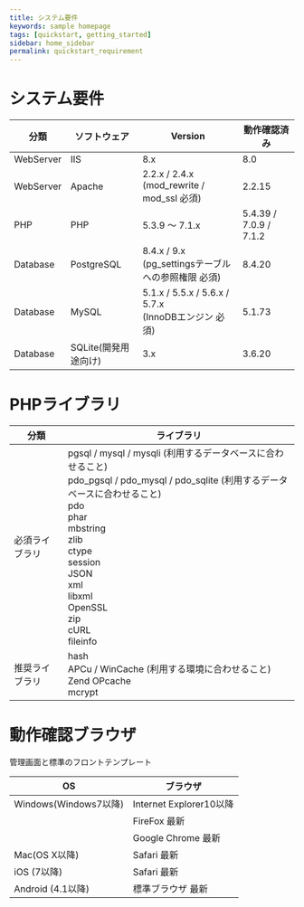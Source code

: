 ```yaml
---
title: システム要件
keywords: sample homepage
tags: [quickstart, getting_started]
sidebar: home_sidebar
permalink: quickstart_requirement
---
```



# システム要件

| 分類 | ソフトウェア|Version|動作確認済み|
|---|-------|---|-------|
|WebServer|IIS | 8.x | 8.0 |
|WebServer|Apache |2.2.x / 2.4.x <br> (mod_rewrite / mod_ssl 必須) | 2.2.15 |
|PHP | PHP | 5.3.9 ～ 7.1.x |5.4.39 / 7.0.9 / 7.1.2 |
|Database|PostgreSQL| 8.4.x / 9.x <br> (pg_settingsテーブルへの参照権限 必須) |8.4.20|
|Database|MySQL|5.1.x / 5.5.x / 5.6.x / 5.7.x <br> (InnoDBエンジン 必須) |5.1.73|
|Database|SQLite(開発用途向け) |3.x |3.6.20|

# PHPライブラリ

| 分類 | ライブラリ|
|---|---|
|必須ライブラリ|pgsql / mysql / mysqli (利用するデータベースに合わせること) <br> pdo_pgsql / pdo_mysql / pdo_sqlite (利用するデータベースに合わせること) <br> pdo <br> phar <br> mbstring <br> zlib <br> ctype <br> session <br> JSON <br> xml <br> libxml <br> OpenSSL <br> zip <br> cURL <br> fileinfo |
|推奨ライブラリ|hash <br> APCu / WinCache (利用する環境に合わせること) <br> Zend OPcache <br> mcrypt |

# 動作確認ブラウザ

管理画面と標準のフロントテンプレート

| OS | ブラウザ|
|---|-------|
|Windows(Windows7以降) | Internet Explorer10以降|
||FireFox 最新 |
|| Google Chrome 最新 |
|Mac(OS X以降)|Safari 最新|
|iOS (7以降)|Safari 最新|
|Android (4.1以降)| 標準ブラウザ 最新|
